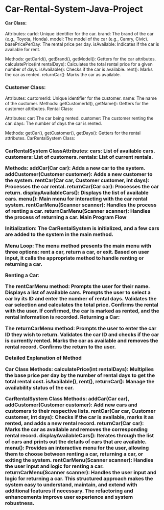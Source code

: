 # Car-Rental-System-Java-Project

<h4>Car Class: </h4>

Attributes:
carId: Unique identifier for the car.
brand: The brand of the car (e.g., Toyota, Honda).
model: The model of the car (e.g., Camry, Civic).
basePricePerDay: The rental price per day.
isAvailable: Indicates if the car is available for rent.

Methods:
getCarId(), getBrand(), getModel(): Getters for the car attributes.
calculatePrice(int rentalDays): Calculates the total rental price for a given number of days.
isAvailable(): Checks if the car is available.
rent(): Marks the car as rented.
returnCar(): Marks the car as available.

<h3>Customer Class:</h3>

Attributes:
customerId: Unique identifier for the customer.
name: The name of the customer.
Methods:
getCustomerId(), getName(): Getters for the customer attributes.
Rental Class:

Attributes:
car: The car being rented.
customer: The customer renting the car.
days: The number of days the car is rented.

Methods:
getCar(), getCustomer(), getDays(): Getters for the rental attributes.
CarRentalSystem Class:

<h3>CarRentalSystem Class</h3?
This class manages the car rental system operations, including adding cars, renting cars, and returning cars.

Attributes:
cars: List of available cars.
customers: List of customers.
rentals: List of current rentals.

Methods:
addCar(Car car): Adds a new car to the system.
addCustomer(Customer customer): Adds a new customer to the system.
rentCar(Car car, Customer customer, int days): Processes the car rental.
returnCar(Car car): Processes the car return.
displayAvailableCars(): Displays the list of available cars.
menu(): Main menu for interacting with the car rental system.
rentCarMenu(Scanner scanner): Handles the process of renting a car.
returnCarMenu(Scanner scanner): Handles the process of returning a car.
Main Program Flow

Initialization:
The CarRentalSystem is initialized, and a few cars are added to the system in the main method.

Menu Loop:
The menu method presents the main menu with three options: rent a car, return a car, or exit.
Based on user input, it calls the appropriate method to handle renting or returning a car.

Renting a Car:

The rentCarMenu method:
Prompts the user for their name.
Displays a list of available cars.
Prompts the user to select a car by its ID and enter the number of rental days.
Validates the car selection and calculates the total price.
Confirms the rental with the user.
If confirmed, the car is marked as rented, and the rental information is recorded.
Returning a Car:

The returnCarMenu method:
Prompts the user to enter the car ID they wish to return.
Validates the car ID and checks if the car is currently rented.
Marks the car as available and removes the rental record.
Confirms the return to the user.

Detailed Explanation of Method

Car Class Methods:
calculatePrice(int rentalDays): Multiplies the base price per day by the number of rental days to get the total rental cost.
isAvailable(), rent(), returnCar(): Manage the availability status of the car.

CarRentalSystem Class Methods:
addCar(Car car), addCustomer(Customer customer): Add new cars and customers to their respective lists.
rentCar(Car car, Customer customer, int days): Checks if the car is available, marks it as rented, and adds a new rental record.
returnCar(Car car): Marks the car as available and removes the corresponding rental record.
displayAvailableCars(): Iterates through the list of cars and prints out the details of cars that are available.
menu(): Provides an interactive menu for the user, allowing them to choose between renting a car, returning a car, or exiting the system.
rentCarMenu(Scanner scanner): Handles the user input and logic for renting a car.
returnCarMenu(Scanner scanner): Handles the user input and logic for returning a car.
This structured approach makes the system easy to understand, maintain, and extend with additional features if necessary. The refactoring and enhancements improve user experience and system robustness.
